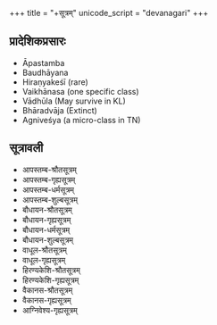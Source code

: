 +++
title = "+सूत्रम्"
unicode_script = "devanagari"
+++

## प्रादेशिकप्रसारः
- Āpastamba
- Baudhāyana
- Hiraṇyakeśī (rare)
- Vaikhānasa (one specific class)
- Vādhūla (May survive in KL)
- Bhāradvāja (Extinct)
- Agniveśya (a micro-class in TN)

## सूत्रावली
- आपस्तम्ब-श्रौतसूत्रम्
- आपस्तम्ब-गृह्यसूत्रम्
- आपस्तम्ब-धर्मसूत्रम्
- आपस्तम्ब-शुल्बसूत्रम्
- बौधायन-श्रौतसूत्रम्
- बौधायन-गृह्यसूत्रम्
- बौधायन-धर्मसूत्रम्
- बौधायन-शुल्बसूत्रम्
- वाधूल-श्रौतसूत्रम्
- वाधूल-गृह्यसूत्रम्
- हिरण्यकेशि-श्रौतसूत्रम्
- हिरण्यकेशि-गृह्यसूत्रम्
- वैकानस-श्रौतसूत्रम्
- वैकानस-गृह्यसूत्रम्
- आग्निवेश्य-गृह्यसूत्रम्